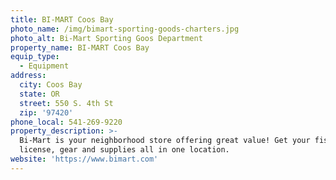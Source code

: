 ```yaml
---
title: BI-MART Coos Bay
photo_name: /img/bimart-sporting-goods-charters.jpg
photo_alt: Bi-Mart Sporting Goos Department
property_name: BI-MART Coos Bay
equip_type:
  - Equipment
address:
  city: Coos Bay
  state: OR
  street: 550 S. 4th St
  zip: '97420'
phone_local: 541-269-9220
property_description: >-
  Bi-Mart is your neighborhood store offering great value! Get your fishing
  license, gear and supplies all in one location.
website: 'https://www.bimart.com'
---
```


